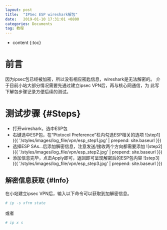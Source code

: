 ```yaml
---
layout: post
title:  "IPSec ESP wireshark解包"
date:   2019-01-10 17:31:01 +0800
categories: Documents
tag: 教程
---
```


* content
{:toc}


前言
====================================
因为ipsec包已经被加密，所以没有相应密匙信息，wireshark是无法解密的。
介于目前小站大部分情况需要先通过建立ipsec VPN后，再与核心网通信，为
此写下解包步骤记录方便后续的测试。

测试步骤                                                    {#Steps}
====================================
+ 打开wireshark，选中ESP包
+ 右键选中ESP包，在“Ptotocol Preference”栏内勾选ESP相关的选项
![step1]({{ '/styles/images/log_file/vpn/esp_step1.jpg' | prepend: site.baseurl  }})
+ 选择ESP SAs...后添加解密信息，注意发送/接收两个方向都需要添加
![step2]({{ '/styles/images/log_file/vpn/esp_step2.jpg' | prepend: site.baseurl  }})
+ 添加信息完毕，点击Apply即可，返回即可呈现解密后的ESP包内容
![step3]({{ '/styles/images/log_file/vpn/esp_step3.jpg' | prepend: site.baseurl  }})

解密信息获取                                                    {#Info}
------------------------------------

在小站建立ipsec VPN后，输入以下命令可以获取到加解密信息。

```bash
# ip -s xfrm state
```
或者
```bash
# ip x s
```
